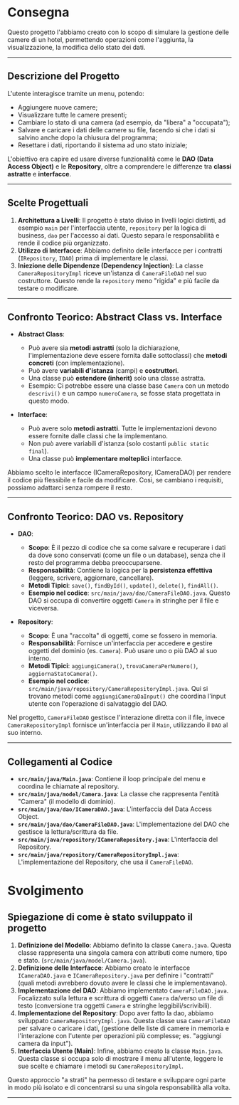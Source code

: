 # Consegna

Questo progetto l'abbiamo creato con lo scopo di simulare la gestione delle camere di un hotel, permettendo operazioni come l'aggiunta, la visualizzazione, la modifica dello stato dei dati.

-----

## Descrizione del Progetto

L'utente interagisce tramite un menu, potendo:
* Aggiungere nuove camere;
* Visualizzare tutte le camere presenti;
* Cambiare lo stato di una camera (ad esempio, da "libera" a "occupata");
* Salvare e caricare i dati delle camere su file, facendo si che i dati si salvino anche dopo la chiusura del programma;
* Resettare i dati, riportando il sistema ad uno stato iniziale;

L'obiettivo era capire ed usare diverse funzionalità come le **DAO (Data Access Object)** e le **Repository**, oltre a comprendere le differenze tra **classi astratte** e **interfacce**.

-----

## Scelte Progettuali

1.  **Architettura a Livelli**: Il progetto è stato diviso in livelli logici distinti, ad esempio `main` per l'interfaccia utente, `repository` per la logica di business, `dao` per l'accesso ai dati. Questo separa le responsabilità e rende il codice più organizzato.
2.  **Utilizzo di Interfacce**: Abbiamo definito delle interfacce per i contratti (`IRepository`, `IDAO`) prima di implementare le classi.
3.  **Iniezione delle Dipendenze (Dependency Injection)**: La classe `CameraRepositoryImpl` riceve un'istanza di `CameraFileDAO` nel suo costruttore. Questo rende la `repository` meno "rigida" e più facile da testare o modificare.

---

## Confronto Teorico: Abstract Class vs. Interface

* **Abstract Class**:
    * Può avere sia **metodi astratti** (solo la dichiarazione, l'implementazione deve essere fornita dalle sottoclassi) che **metodi concreti** (con implementazione).
    * Può avere **variabili d'istanza** (campi) e **costruttori**.
    * Una classe può **estendere (inherit)** solo una classe astratta.
    * Esempio: Ci potrebbe essere una classe base `Camera` con un metodo `descrivi()` e un campo `numeroCamera`, se fosse stata progettata in questo modo.

* **Interface**:
    * Può avere solo **metodi astratti**. Tutte le implementazioni devono essere fornite dalle classi che la implementano.
    * Non può avere variabili d'istanza (solo costanti `public static final`).
    * Una classe può **implementare** **molteplici** interfacce.

Abbiamo scelto le interfacce (ICameraRepository, ICameraDAO) per rendere il codice più flessibile e facile da modificare. Così, se cambiano i requisiti, possiamo adattarci senza rompere il resto.

-----

## Confronto Teorico: DAO vs. Repository

* **DAO**:
    * **Scopo**: È il pezzo di codice che sa come salvare e recuperare i dati da dove sono conservati (come un file o un database), senza che il resto del programma debba preoccuparsene.
    * **Responsabilità**: Contiene la logica per la **persistenza effettiva** (leggere, scrivere, aggiornare, cancellare). 
    * **Metodi Tipici**: `save()`, `findById()`, `update()`, `delete()`, `findAll()`.
    * **Esempio nel codice**: `src/main/java/dao/CameraFileDAO.java`. Questo DAO si occupa di convertire oggetti `Camera` in stringhe per il file e viceversa.

* **Repository**:
    * **Scopo**: È una "raccolta" di oggetti, come se fossero in memoria.
    * **Responsabilità**: Fornisce un'interfaccia per accedere e gestire oggetti del dominio (es. `Camera`). Può usare uno o più DAO al suo interno.
    * **Metodi Tipici**: `aggiungiCamera()`, `trovaCameraPerNumero()`, `aggiornaStatoCamera()`.
    * **Esempio nel codice**: `src/main/java/repository/CameraRepositoryImpl.java`. Qui si trovano metodi come `aggiungiCameraDaInput()` che coordina l'input utente con l'operazione di salvataggio del DAO.

Nel progetto, `CameraFileDAO` gestisce l'interazione diretta con il file, invece `CameraRepositoryImpl` fornisce un'interfaccia per il `Main`, utilizzando il `DAO` al suo interno.

---

## Collegamenti al Codice

* **`src/main/java/Main.java`**: Contiene il loop principale del menu e coordina le chiamate al repository.
* **`src/main/java/model/Camera.java`**: La classe che rappresenta l'entità "Camera" (il modello di dominio).
* **`src/main/java/dao/ICameraDAO.java`**: L'interfaccia del Data Access Object.
* **`src/main/java/dao/CameraFileDAO.java`**: L'implementazione del DAO che gestisce la lettura/scrittura da file.
* **`src/main/java/repository/ICameraRepository.java`**: L'interfaccia del Repository.
* **`src/main/java/repository/CameraRepositoryImpl.java`**: L'implementazione del Repository, che usa il `CameraFileDAO`.


# Svolgimento

## Spiegazione di come è stato sviluppato il progetto

1.  **Definizione del Modello**: Abbiamo definito la classe `Camera.java`. Questa classe rappresenta una singola camera con attributi come numero, tipo e stato. (`src/main/java/model/Camera.java`).
2.  **Definizione delle Interfacce**: Abbiamo creato le interfacce `ICameraDAO.java` e `ICameraRepository.java` per definire i "contratti" (quali metodi avrebbero dovuto avere le classi che le implementavano).
3.  **Implementazione del DAO**: Abbiamo implementato `CameraFileDAO.java`. Focalizzato sulla lettura e scrittura di oggetti `Camera` da/verso un file di testo (conversione tra oggetti `Camera` e stringhe leggibili/scrivibili).
4.  **Implementazione del Repository**: Dopo aver fatto la dao, abbiamo sviluppato `CameraRepositoryImpl.java`. Questa classe usa `CameraFileDAO` per salvare o caricare i dati, (gestione delle liste di camere in memoria e l'interazione con l'utente per operazioni più complesse; es. "aggiungi camera da input").
5.  **Interfaccia Utente (Main)**: Infine, abbiamo creato la classe `Main.java`. Questa classe si occupa solo di mostrare il menu all'utente, leggere le sue scelte e chiamare i metodi su `CameraRepositoryImpl`. 

Questo approccio "a strati" ha permesso di testare e sviluppare ogni parte in modo più isolato e di concentrarsi su una singola responsabilità alla volta.

-----
